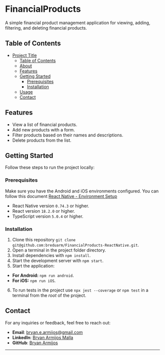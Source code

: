 # FinancialProducts

A simple financial product management application for viewing, adding, filtering, and deleting financial products.

## Table of Contents

- [Project Title](#project-title)
    - [Table of Contents](#table-of-contents)
    - [About](#about)
    - [Features](#features)
    - [Getting Started](#getting-started)
        - [Prerequisites](#prerequisites)
        - [Installation](#installation)
    - [Usage](#usage)
    - [Contact](#contact)

## Features

- View a list of financial products.
- Add new products with a form.
- Filter products based on their names and descriptions.
- Delete products from the list.

## Getting Started

Follow these steps to run the project locally:

### Prerequisites

Make sure you have the Android and iOS environments configured. You can follow this document [React Native - Environment Setup](https://reactnative.dev/docs/environment-setup)

- React Native version `0.74.3` or higher.
- React version `18.2.0` or higher.
- TypeScript version `5.0.4` or higher.

### Installation

1. Clone this repository `git clone git@github.com:breduarm/FinancialProducts-ReactNative.git`.
2. Open a terminal in the project folder directory.
3.	Install dependencies with `npm install`.
4.	Start the development server with `npm start`.
5. Start the application:
  - **For Android:** `npm run android`.
  - **For iOS:** `npm run iOS`.
6. To run tests in the project use `npx jest --coverage` or `npm test` in a terminal from the _root_ of the project.

## Contact

For any inquiries or feedback, feel free to reach out:

- **Email**: bryan.e.armijos@gmail.com
- **LinkedIn**: [Bryan Armijos Malla](linkedin.com/in/bryan-e-armijos)
- **GitHub**: [Bryan Armijos](https://github.com/breduarm)

---